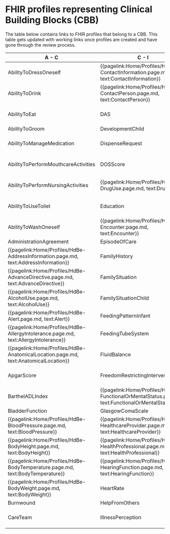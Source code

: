 # FHIR profiles representing Clinical Building Blocks (CBB)
The table below contains links to FHIR profiles that belong to a CBB. This table gets updated with working links once profiles are created and have gone through the review process.

|  A - C  |  C - I | I - P  |  P - W  |
| --- | --- | --- | --- |
|  AbilityToDressOneself     <!--{{pagelink:Home/Profiles/HdBe-AbilityToDressOneself.page.md,     text:AbilityToDressOneself}}   -->  |  {{pagelink:Home/Profiles/HdBe-ContactInformation.page.md,     text:ContactInformation}}  |  Infusion     <!--{{pagelink:Home/Profiles/HdBe-Infusion.page.md,     text:Infusion}}-->  |  ParticipationInSociety     <!--{{pagelink:Home/Profiles/HdBe-ParticipationInSociety.page.md,     text:ParticipationInSociety}}-->  |
|  AbilityToDrink     <!--{{pagelink:Home/Profiles/HdBe-AbilityToDrink.page.md,     text:AbilityToDrink}}   -->  |  {{pagelink:Home/Profiles/HdBe-ContactPerson.page.md,     text:ContactPerson}}  |  InstructionsForUse     <!--{{pagelink:Home/Profiles/HdBe-InstructionsForUse.page.md,     text:InstructionsForUse}}-->  |  {{pagelink:Home/Profiles/HdBe-Patient.page.md,   text:Patient}}  |
|  AbilityToEat     <!--{{pagelink:Home/Profiles/HdBe-AbilityToEat.page.md,     text:AbilityToEat}}-->  |  DAS     <!--{{pagelink:Home/Profiles/HdBe-DAS.page.md,     text:DAS}}-->  |  {{pagelink:Home/Profiles/HdBe-LaboratoryTestResult.page.md,     text:LaboratoryTestResult}}  |  Pregnancy     <!--{{pagelink:Home/Profiles/HdBe-Pregnancy.page.md,     text:Pregnancy}}-->  |
|  AbilityToGroom     <!--{{pagelink:Home/Profiles/HdBe-AbilityToGroom.page.md,     text:AbilityToGroom}}-->  |  DevelopmentChild     <!--{{pagelink:Home/Profiles/HdBe-DevelopmentChild.page.md,     text:DevelopmentChild}}-->  |  LanguageProficiency     <!--{{pagelink:Home/Profiles/HdBe-LanguageProficiency.page.md,     text:LanguageProficiency}}-->  |  PressureUlcer     <!--{{pagelink:Home/Profiles/HdBe-PressureUlcer.page.md,     text:PressureUlcer}}-->  |
|  AbilityToManageMedication     <!--{{pagelink:Home/Profiles/HdBe-AbilityToManageMedication.page.md,     text:AbilityToManageMedication}}-->  |  DispenseRequest     <!--{{pagelink:Home/Profiles/HdBe-DispenseRequest.page.md,     text:DispenseRequest}}-->  |  LegalSituation     <!--{{pagelink:Home/Profiles/HdBe-LegalSituation.page.md,     text:LegalSituation}}-->  |  {{pagelink:Home/Profiles/HdBe-Problem.page.md,     text:Problem}}  |
|  AbilityToPerformMouthcareActivities     <!--{{pagelink:Home/Profiles/HdBe-AbilityToPerformMouthcareActivities.page.md,     text:AbilityToPerformMouthcareActivities}}-->  |  DOSScore     <!--{{pagelink:Home/Profiles/HdBe-DOSScore.page.md,     text:DOSScore}}-->  |  LifeStance     <!--{{pagelink:Home/Profiles/HdBe-LifeStance.page.md,     text:LifeStance}}-->  |  {{pagelink:Home/Profiles/HdBe-Procedure.page.md,     text:Procedure}}  |
|  AbilityToPerformNursingActivities     <!--{{pagelink:Home/Profiles/HdBe-AbilityToPerformNursingActivities.page.md,     text:AbilityToPerformNursingActivities}}-->  |  {{pagelink:Home/Profiles/HdBe-DrugUse.page.md,     text:DrugUse}}  |  {{pagelink:Home/Profiles/HdBe-LivingSituation.page.md,     text:LivingSituation}}|  {{pagelink:Home/Profiles/HdBe-PulseRate.page.md,     text:PulseRate}}  |
|  AbilityToUseToilet     <!--{{pagelink:Home/Profiles/HdBe-AbilityToUseToilet.page.md,     text:AbilityToUseToilet}}-->  |  Education     <!--{{pagelink:Home/Profiles/HdBe-Education.page.md,     text:Education}}-->  |  {{pagelink:Home/Profiles/HdBe-Patient.page.md,   text:MaritalStatus}}  |    |
|  AbilityToWashOneself     <!--{{pagelink:Home/Profiles/HdBe-AbilityToWashOneself.page.md,     text:AbilityToWashOneself}}-->  |  {{pagelink:Home/Profiles/HdBe-Encounter.page.md,     text:Encounter}} |  {{pagelink:Home/Profiles/HdBe-MedicalDevice.page.md,     text:MedicalDevice}}  |  Refraction     <!--{{pagelink:Home/Profiles/HdBe-Refraction.page.md,     text:Refraction}}-->  |
|  AdministrationAgreement     <!--{{pagelink:Home/Profiles/HdBe-AdministrationAgreement.page.md,     text:AdministrationAgreement}}-->  |  EpisodeOfCare     <!--{{pagelink:Home/Profiles/HdBe-EpisodeOfCare.page.md,     text:EpisodeOfCare}}-->  |  MedicationAdministration2     <!--{{pagelink:Home/Profiles/HdBe-MedicationAdministration2.page.md,     text:MedicationAdministration2}}-->  |  Respiration     <!--{{pagelink:Home/Profiles/HdBe-Respiration.page.md,     text:Respiration}}-->  |
|  {{pagelink:Home/Profiles/HdBe-AddressInformation.page.md,     text:AddressInformation}}   |  FamilyHistory     <!--{{pagelink:Home/Profiles/HdBe-FamilyHistory.page.md,     text:FamilyHistory}}-->  |  MedicationAgreement     <!--{{pagelink:Home/Profiles/HdBe-MedicationAgreement.page.md,     text:MedicationAgreement}}-->  |  SkinDisorder     <!--{{pagelink:Home/Profiles/HdBe-SkinDisorder.page.md,     text:SkinDisorder}}-->  |
|  {{pagelink:Home/Profiles/HdBe-AdvanceDirective.page.md,     text:AdvanceDirective}}  |  FamilySituation     <!--{{pagelink:Home/Profiles/HdBe-FamilySituation.page.md,     text:FamilySituation}}-->  |  MedicationContraIndication     <!--{{pagelink:Home/Profiles/HdBe-MedicationContraIndication.page.md,     text:MedicationContraIndication}}-->  |  {{pagelink:Home/Profiles/HdBe-SmokingStatus.page.md,     text:SmokingStatus}}  |
|  {{pagelink:Home/Profiles/HdBe-AlcoholUse.page.md,       text:AlcoholUse}}  |  FamilySituationChild     <!--{{pagelink:Home/Profiles/HdBe-FamilySituationChild.page.md,     text:FamilySituationChild}}-->  |  MedicationDispense     <!--{{pagelink:Home/Profiles/HdBe-MedicationDispense.page.md,     text:MedicationDispense}}-->  |  SNAQScore     <!--{{pagelink:Home/Profiles/HdBe-SNAQScore.page.md,     text:SNAQScore}}-->  |
|  {{pagelink:Home/Profiles/HdBe-Alert.page.md,     text:Alert}}  |  FeedingPatternInfant     <!--{{pagelink:Home/Profiles/HdBe-FeedingPatternInfant.page.md,     text:FeedingPatternInfant}}-->  |  MedicationUse2     <!--{{pagelink:Home/Profiles/HdBe-MedicationUse2.page.md,     text:MedicationUse2}}-->  |  SOAPReport     <!--{{pagelink:Home/Profiles/HdBe-SOAPReport.page.md,     text:SOAPReport}}-->  |
|  {{pagelink:Home/Profiles/HdBe-AllergyIntolerance.page.md,     text:AllergyIntolerance}}  |  FeedingTubeSystem     <!--{{pagelink:Home/Profiles/HdBe-FeedingTubeSystem.page.md,     text:FeedingTubeSystem}}-->  |  Mobility     <!--{{pagelink:Home/Profiles/HdBe-Mobility.page.md,     text:Mobility}}-->  |  Stoma   <!--{{pagelink:Home/Profiles/HdBe-Stoma.page.md,     text:Stoma}}-->  |
|  {{pagelink:Home/Profiles/HdBe-AnatomicalLocation.page.md,     text:AnatomicalLocation}}  |  FluidBalance     <!--{{pagelink:Home/Profiles/HdBe-FluidBalance.page.md,     text:FluidBalance}}-->  |  {{pagelink:Home/Profiles/HdBe-NameInformation.page.md,     text:NameInformation}}  |  TextResult     <!--{{pagelink:Home/Profiles/HdBe-TextResult.page.md,     text:TextResult}}-->  |
|  ApgarScore     <!--{{pagelink:Home/Profiles/HdBe-ApgarScore.page.md,     text:ApgarScore}}-->  |  FreedomRestrictingIntervention       <!--{{pagelink:Home/Profiles/HdBe-FreedomRestrictingIntervention.page.md,     text:FreedomRestrictingIntervention}}-->  |  {{pagelink:Home/Profiles/HdBe-Patient.page.md,   text:Nationality}}  |  {{pagelink:Home/Profiles/HdBe-TimeInterval.page.md,     text:TimeInterval}} |
|  BarthelADLIndex     <!--{{pagelink:Home/Profiles/HdBe-BarthelADLIndex.page.md,     text:BarthelADLIndex}}-->  |  {{pagelink:Home/Profiles/HdBe-FunctionalOrMentalStatus.page.md,     text:FunctionalOrMentalStatus}} |  {{pagelink:Home/Profiles/HdBe-NursingIntervention.page.md,     text:NursingIntervention}}  |  TNMTumorClassification     <!--{{pagelink:Home/Profiles/HdBe-TNMTumorClassification.page.md,     text:TNMTumorClassification}}-->  |
|  BladderFunction     <!--{{pagelink:Home/Profiles/HdBe-BladderFunction.page.md,     text:BladderFunction}}-->  |  GlasgowComaScale     <!--{{pagelink:Home/Profiles/HdBe-GlasgowComaScale.page.md,     text:GlasgowComaScale}}-->  |  NutritionAdvice     <!--{{pagelink:Home/Profiles/HdBe-NutritionAdvice.page.md,     text:NutritionAdvice}}-->  |  TreatmentDirective2     <!--{{pagelink:Home/Profiles/HdBe-TreatmentDirective2.page.md,     text:TreatmentDirective2}}-->  |
|  {{pagelink:Home/Profiles/HdBe-BloodPressure.page.md,     text:BloodPressure}}  |  {{pagelink:Home/Profiles/HdBe-HealthcareProvider.page.md,     text:HealthcareProvider}}  |  O2Saturation     <!--{{pagelink:Home/Profiles/HdBe-O2Saturation.page.md,     text:O2Saturation}}-->  |  TreatmentObjective     <!--{{pagelink:Home/Profiles/HdBe-TreatmentObjective.page.md,     text:TreatmentObjective}}-->  |
|  {{pagelink:Home/Profiles/HdBe-BodyHeight.page.md,     text:BodyHeight}}  |  {{pagelink:Home/Profiles/HdBe-HealthProfessional.page.md,     text:HealthProfessional}}  |  OutcomeOfCare     <!--{{pagelink:Home/Profiles/HdBe-OutcomeOfCare.page.md,     text:OutcomeOfCare}}-->  | {{pagelink:Home/Profiles/HdBe-Vaccination.page.md,     text:Vaccination}} |
|  {{pagelink:Home/Profiles/HdBe-BodyTemperature.page.md,       text:BodyTemperature}} |  {{pagelink:Home/Profiles/HdBe-HearingFunction.page.md,     text:HearingFunction}}  |  PainCharacteristics     <!--{{pagelink:Home/Profiles/HdBe-PainCharacteristics.page.md,     text:PainCharacteristics}}-->  |  VisualAcuity <!--{{pagelink:Home/Profiles/HdBe-VisualAcuity.page.md,     text:VisualAcuity}}--> |
|  {{pagelink:Home/Profiles/HdBe-BodyWeight.page.md,       text:BodyWeight}}  |  HeartRate     <!--{{pagelink:Home/Profiles/HdBe-HeartRate.page.md,     text:HeartRate}}-->  |  PainScore     <!--{{pagelink:Home/Profiles/HdBe-PainScore.page.md,     text:PainScore}}-->  |  {{pagelink:Home/Profiles/HdBe-VisualFunction.page.md,     text:VisualFunction}}   |
|  Burnwound     <!--{{pagelink:Home/Profiles/HdBe-Burnwound.page.md,     text:Burnwound}}-->  |  HelpFromOthers     <!--{{pagelink:Home/Profiles/HdBe-HelpFromOthers.page.md,     text:HelpFromOthers}}-->  |  Payer <!--     {{pagelink:Home/Profiles/HdBe-Payer.page.md,   text:Payer}}     -->  |  Wound <!--{{pagelink:Home/Profiles/HdBe-Wound.page.md,     text:Wound}}-->   |
|  CareTeam     <!--{{pagelink:Home/Profiles/HdBe-CareTeam.page.md,     text:CareTeam}}-->  |  IllnessPerception     <!--{{pagelink:Home/Profiles/HdBe-IllnessPerception.page.md,     text:IllnessPerception}}-->  |  {{pagelink:Home/Profiles/HdBe-PharmaceuticalProduct.page.md,     text:PharmaceuticalProduct}}  |  |